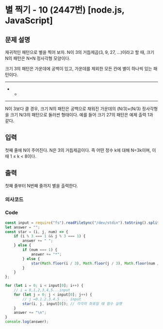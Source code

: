 # 별 찍기 - 10 (2447번) [node.js, JavaScript] 

## 문제 설명
재귀적인 패턴으로 별을 찍어 보자. N이 3의 거듭제곱(3, 9, 27, ...)이라고 할 때, 크기 N의 패턴은 N×N 정사각형 모양이다.

크기 3의 패턴은 가운데에 공백이 있고, 가운데를 제외한 모든 칸에 별이 하나씩 있는 패턴이다.

***
* *
***
N이 3보다 클 경우, 크기 N의 패턴은 공백으로 채워진 가운데의 (N/3)×(N/3) 정사각형을 크기 N/3의 패턴으로 둘러싼 형태이다. 예를 들어 크기 27의 패턴은 예제 출력 1과 같다.

## 입력
첫째 줄에 N이 주어진다. N은 3의 거듭제곱이다. 즉 어떤 정수 k에 대해 N=3k이며, 이때 1 ≤ k < 8이다.

## 출력
첫째 줄부터 N번째 줄까지 별을 출력한다.

### 의사코드 

### Code
```js
const input = require("fs").readFileSync("/dev/stdin").toString().split("\n"); 
let answer = "";
const star = (i, j, num) => {
    if (i % 3 === 1 && j % 3 === 1) {
        answer += " ";
    } else {
        if (num === 1) {
            answer += "*";
        } else {
            star(Math.floor(i / 3), Math.floor(j / 3), Math.floor(num / 3));
        }
    }
};

for (let i = 0; i < input[0]; i++) {
    // i = 0,1,2,3,4,5...input
    for (let j = 0; j < input[0]; j++) {
        // j =0.1.2.3.4.5 ... input
        star(i, j, input[0]); // 각각의 좌표일 때 함수 실행
    }
    answer += "\n";
}
console.log(answer);
```

